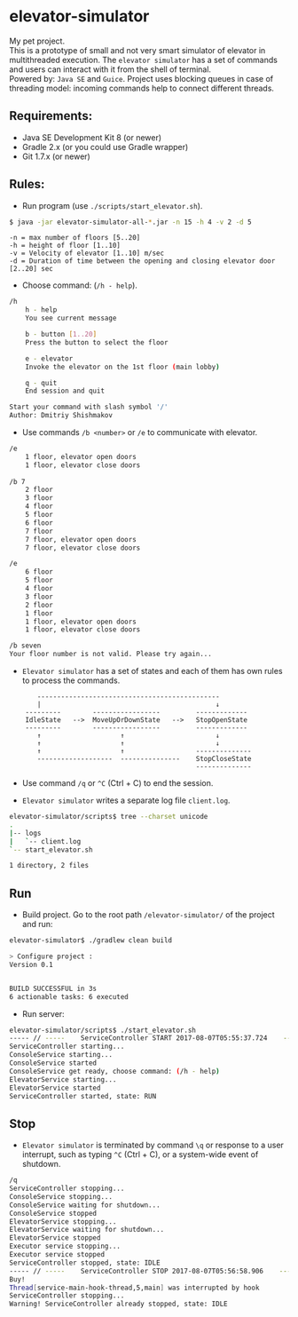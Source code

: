 elevator-simulator
=======

My pet project.  
This is a prototype of small and not very smart simulator of elevator in multithreaded execution. 
The `elevator simulator` has a set of commands and users can interact with it from the shell of terminal.  
Powered by: `Java SE` and `Guice`. 
Project uses blocking queues in case of threading model: incoming commands help to connect 
different threads.



## Requirements:

  * Java SE Development Kit 8 (or newer)  
  * Gradle 2.x (or you could use Gradle wrapper)   
  * Git 1.7.x (or newer) 
  


## Rules:  

  * Run program (use `./scripts/start_elevator.sh`).
```bash
$ java -jar elevator-simulator-all-*.jar -n 15 -h 4 -v 2 -d 5
```   
```text
-n = max number of floors [5..20]
-h = height of floor [1..10]
-v = Velocity of elevator [1..10] m/sec
-d = Duration of time between the opening and closing elevator door [2..20] sec
```   

  * Choose command: (`/h - help`).
```bash  
/h
	h - help
	You see current message

	b - button [1..20]
	Press the button to select the floor

	e - elevator
	Invoke the elevator on the 1st floor (main lobby)

	q - quit
	End session and quit

Start your command with slash symbol '/'
Author: Dmitriy Shishmakov  
```     
   
  * Use commands `/b <number>` or `/e` to communicate with elevator.
```bash
/e
	1 floor, elevator open doors
	1 floor, elevator close doors
	
/b 7
	2 floor
	3 floor
	4 floor
	5 floor
	6 floor
	7 floor
	7 floor, elevator open doors
	7 floor, elevator close doors

/e
	6 floor
	5 floor
	4 floor
	3 floor
	2 floor
	1 floor
	1 floor, elevator open doors
	1 floor, elevator close doors

/b seven
Your floor number is not valid. Please try again...
```  

  * `Elevator simulator` has a set of states and each of them has own rules to process the commands.
```text
       ----------------------------------------------
       |                                            ↓
    ---------        -----------------         -------------
    IdleState   -->  MoveUpOrDownState   -->   StopOpenState
    ---------        -----------------         -------------
       ↑                    ↑                       ↓
       ↑                    ↑                       ↓ 
       ↑                    ↑                  --------------  
       -------------------  ---------------    StopCloseState
                                               --------------
```    
  
  * Use command `/q` or `^C` (Ctrl + C) to end the session.
  
  * `Elevator simulator` writes a separate log file `client.log`.
```bash
elevator-simulator/scripts$ tree --charset unicode
.
|-- logs
|   `-- client.log
`-- start_elevator.sh

1 directory, 2 files
```  



## Run

  *  Build project. Go to the root path `/elevator-simulator/` of the project and run:  
```sh
elevator-simulator$ ./gradlew clean build

> Configure project :
Version 0.1


BUILD SUCCESSFUL in 3s
6 actionable tasks: 6 executed

```  

  *  Run server: 
```sh
elevator-simulator/scripts$ ./start_elevator.sh
----- // -----    ServiceController START 2017-08-07T05:55:37.724    ----- // -----
ServiceController starting...
ConsoleService starting...
ConsoleService started
ConsoleService get ready, choose command: (/h - help)
ElevatorService starting...
ElevatorService started
ServiceController started, state: RUN
```  

## Stop

  * `Elevator simulator` is terminated by command `\q` or response to a user interrupt, such as typing `^C` (Ctrl + C), or a system-wide event of shutdown.  
```sh
/q
ServiceController stopping...
ConsoleService stopping...
ConsoleService waiting for shutdown...
ConsoleService stopped
ElevatorService stopping...
ElevatorService waiting for shutdown...
ElevatorService stopped
Executor service stopping...
Executor service stopped
ServiceController stopped, state: IDLE
----- // -----    ServiceController STOP 2017-08-07T05:56:58.906    ----- // -----
Buy!
Thread[service-main-hook-thread,5,main] was interrupted by hook
ServiceController stopping...
Warning! ServiceController already stopped, state: IDLE
```
